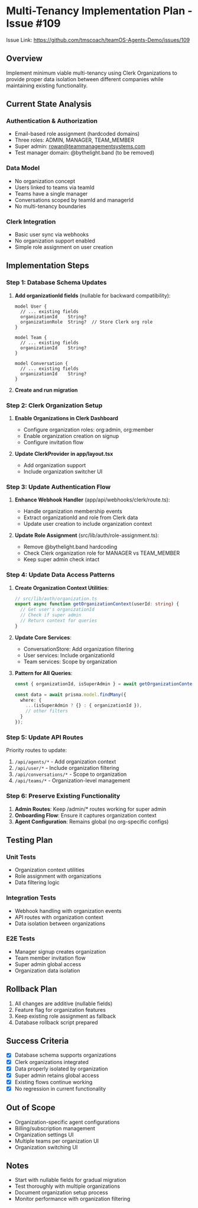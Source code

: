 # Multi-Tenancy Implementation Plan - Issue #109

Issue Link: https://github.com/tmscoach/teamOS-Agents-Demo/issues/109

## Overview

Implement minimum viable multi-tenancy using Clerk Organizations to provide proper data isolation between different companies while maintaining existing functionality.

## Current State Analysis

### Authentication & Authorization
- Email-based role assignment (hardcoded domains)
- Three roles: ADMIN, MANAGER, TEAM_MEMBER
- Super admin: rowan@teammanagementsystems.com
- Test manager domain: @bythelight.band (to be removed)

### Data Model
- No organization concept
- Users linked to teams via teamId
- Teams have a single manager
- Conversations scoped by teamId and managerId
- No multi-tenancy boundaries

### Clerk Integration
- Basic user sync via webhooks
- No organization support enabled
- Simple role assignment on user creation

## Implementation Steps

### Step 1: Database Schema Updates

1. **Add organizationId fields** (nullable for backward compatibility):
   ```prisma
   model User {
     // ... existing fields
     organizationId    String?
     organizationRole  String?  // Store Clerk org role
   }

   model Team {
     // ... existing fields
     organizationId    String?
   }

   model Conversation {
     // ... existing fields
     organizationId    String?
   }
   ```

2. **Create and run migration**

### Step 2: Clerk Organization Setup

1. **Enable Organizations in Clerk Dashboard**
   - Configure organization roles: org:admin, org:member
   - Enable organization creation on signup
   - Configure invitation flow

2. **Update ClerkProvider in app/layout.tsx**
   - Add organization support
   - Include organization switcher UI

### Step 3: Update Authentication Flow

1. **Enhance Webhook Handler** (app/api/webhooks/clerk/route.ts):
   - Handle organization membership events
   - Extract organizationId and role from Clerk data
   - Update user creation to include organization context

2. **Update Role Assignment** (src/lib/auth/role-assignment.ts):
   - Remove @bythelight.band hardcoding
   - Check Clerk organization role for MANAGER vs TEAM_MEMBER
   - Keep super admin check intact

### Step 4: Update Data Access Patterns

1. **Create Organization Context Utilities**:
   ```typescript
   // src/lib/auth/organization.ts
   export async function getOrganizationContext(userId: string) {
     // Get user's organizationId
     // Check if super admin
     // Return context for queries
   }
   ```

2. **Update Core Services**:
   - ConversationStore: Add organization filtering
   - User services: Include organizationId
   - Team services: Scope by organization

3. **Pattern for All Queries**:
   ```typescript
   const { organizationId, isSuperAdmin } = await getOrganizationContext(userId);
   
   const data = await prisma.model.findMany({
     where: {
       ...(isSuperAdmin ? {} : { organizationId }),
       // other filters
     }
   });
   ```

### Step 5: Update API Routes

Priority routes to update:
1. `/api/agents/*` - Add organization context
2. `/api/user/*` - Include organization filtering  
3. `/api/conversations/*` - Scope to organization
4. `/api/teams/*` - Organization-level management

### Step 6: Preserve Existing Functionality

1. **Admin Routes**: Keep /admin/* routes working for super admin
2. **Onboarding Flow**: Ensure it captures organization context
3. **Agent Configuration**: Remains global (no org-specific configs)

## Testing Plan

### Unit Tests
- Organization context utilities
- Role assignment with organizations
- Data filtering logic

### Integration Tests
- Webhook handling with organization events
- API routes with organization context
- Data isolation between organizations

### E2E Tests
- Manager signup creates organization
- Team member invitation flow
- Super admin global access
- Organization data isolation

## Rollback Plan

1. All changes are additive (nullable fields)
2. Feature flag for organization features
3. Keep existing role assignment as fallback
4. Database rollback script prepared

## Success Criteria

- [x] Database schema supports organizations
- [x] Clerk organizations integrated
- [x] Data properly isolated by organization
- [x] Super admin retains global access
- [x] Existing flows continue working
- [x] No regression in current functionality

## Out of Scope

- Organization-specific agent configurations
- Billing/subscription management
- Organization settings UI
- Multiple teams per organization UI
- Organization switching UI

## Notes

- Start with nullable fields for gradual migration
- Test thoroughly with multiple organizations
- Document organization setup process
- Monitor performance with organization filtering